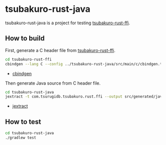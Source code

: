 # tsubakuro-rust-java

tsubakuro-rust-java is a project for testing [tsubakuro-rust-ffi](../tsubakuro-rust-ffi).

## How to build

First, generate a C header file from [tsubakuro-rust-ffi](../tsubakuro-rust-ffi).

```bash
cd tsubakuro-rust-ffi
cbindgen --lang C --config ../tsubakuro-rust-java/src/main/c/cbindgen.toml --output ../tsubakuro-rust-java/src/main/c/tsubakuro-rust-ffi.h
```

- [cbindgen](https://github.com/mozilla/cbindgen)

Then generate Java source from C header file.

```bash
cd tsubakuro-rust-java
jextract -t com.tsurugidb.tsubakuro.rust.ffi --output src/generated/java src/main/c/tsubakuro-rust-ffi.h
```

- [jextract](https://github.com/openjdk/jextract)

## How to test

```bash
cd tsubakuro-rust-java
./gradlew test
```

